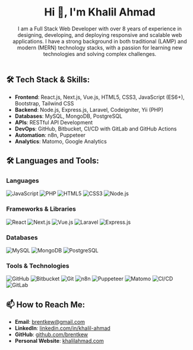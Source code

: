 <h1 align="center">Hi 👋, I'm Khalil Ahmad</h1>
<p align="center">
I am a Full Stack Web Developer with over 8 years of experience in designing, developing, and deploying responsive and scalable web applications. I have a strong background in both traditional (LAMP) and modern (MERN) technology stacks, with a passion for learning new technologies and solving complex challenges.</br></br>
</p>

## 🛠️ Tech Stack & Skills:
- **Frontend**: React.js, Next.js, Vue.js, HTML5, CSS3, JavaScript (ES6+), Bootstrap, Tailwind CSS
- **Backend**: Node.js, Express.js, Laravel, Codeigniter, Yii (PHP)
- **Databases**: MySQL, MongoDB, PostgreSQL
- **APIs**: RESTful API Development
- **DevOps**: GitHub, Bitbucket, CI/CD with GitLab and GitHub Actions
- **Automation**: n8n, Puppeteer
- **Analytics**: Matomo, Google Analytics

## 🛠️ Languages and Tools:

### Languages
![JavaScript](https://img.shields.io/badge/JavaScript-F7DF1E?style=for-the-badge&logo=javascript&logoColor=black)
![PHP](https://img.shields.io/badge/PHP-777BB4?style=for-the-badge&logo=php&logoColor=white)
![HTML5](https://img.shields.io/badge/HTML5-E34F26?style=for-the-badge&logo=html5&logoColor=white)
![CSS3](https://img.shields.io/badge/CSS3-1572B6?style=for-the-badge&logo=css3&logoColor=white)
![Node.js](https://img.shields.io/badge/Node.js-339933?style=for-the-badge&logo=node-dot-js&logoColor=white)

### Frameworks & Libraries
![React](https://img.shields.io/badge/React-61DAFB?style=for-the-badge&logo=react&logoColor=black)
![Next.js](https://img.shields.io/badge/Next.js-000000?style=for-the-badge&logo=next-dot-js&logoColor=white)
![Vue.js](https://img.shields.io/badge/Vue.js-4FC08D?style=for-the-badge&logo=vue-dot-js&logoColor=white)
![Laravel](https://img.shields.io/badge/Laravel-FF2D20?style=for-the-badge&logo=laravel&logoColor=white)
![Express.js](https://img.shields.io/badge/Express.js-000000?style=for-the-badge&logo=express&logoColor=white)

### Databases
![MySQL](https://img.shields.io/badge/MySQL-4479A1?style=for-the-badge&logo=mysql&logoColor=white)
![MongoDB](https://img.shields.io/badge/MongoDB-47A248?style=for-the-badge&logo=mongodb&logoColor=white)
![PostgreSQL](https://img.shields.io/badge/PostgreSQL-336791?style=for-the-badge&logo=postgresql&logoColor=white)

### Tools & Technologies
![GitHub](https://img.shields.io/badge/GitHub-181717?style=for-the-badge&logo=github&logoColor=white)
![Bitbucket](https://img.shields.io/badge/Bitbucket-0052CC?style=for-the-badge&logo=bitbucket&logoColor=white)
![Git](https://img.shields.io/badge/Git-F05032?style=for-the-badge&logo=git&logoColor=white)
![n8n](https://img.shields.io/badge/n8n-0c6fb6?style=for-the-badge&logo=n8n&logoColor=white)
![Puppeteer](https://img.shields.io/badge/Puppeteer-40B5A4?style=for-the-badge&logo=puppeteer&logoColor=white)
![Matomo](https://img.shields.io/badge/Matomo-6E71A0?style=for-the-badge&logo=matomo&logoColor=white)
![CI/CD](https://img.shields.io/badge/CI/CD-004880?style=for-the-badge&logo=github-actions&logoColor=white)
![GitLab](https://img.shields.io/badge/GitLab-330F63?style=for-the-badge&logo=gitlab&logoColor=white)

## 📫 How to Reach Me:
- **Email**: [brentkew@gmail.com](mailto:brentkew@gmail.com)
- **LinkedIn**: [linkedin.com/in/khalil-ahmad](https://www.linkedin.com/in/khalil-ahmad/)
- **GitHub**: [github.com/brentkew](https://github.com/brentkew)
- **Personal Website**: [khalilahmad.com](https://khalilahmad.com)
